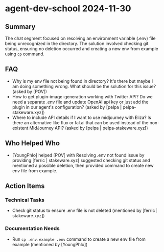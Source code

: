 # agent-dev-school 2024-11-30

## Summary

The chat segment focused on resolving an environment variable (.env) file being unrecognized in the directory. The solution involved checking git status, ensuring no deletion occurred and creating a new env from example using `cp` command.

## FAQ

- Why is my env file not being found in directory? It's there but maybe I am doing something wrong. What should be the solution for this issue? (asked by [POV])
- How to get plugin-image-generation working with Twitter API? Do we need a separate .env file and update OpenAI api key or just add the plugin in our agent's configuration? (asked by [pelpa | pelpa-stakeware.xyz])
- Where to include API details if I want to use midjourney with Eliza? Is there an alternative like flux or fal.ai that can be used instead of the non-existent MidJourney API? (asked by [pelpa | pelpa-stakeware.xyz])

## Who Helped Who

- [YoungPhlo] helped [POV] with Resolving .env not found issue by providing [ferric | stakeware.xyz] suggested checking git status and mentioned a possible deletion, then provided command to create new env file from example.

## Action Items

### Technical Tasks

- Check git status to ensure .env file is not deleted (mentioned by [ferric | stakeware.xyz])

### Documentation Needs

- Run `cp .env.example .env` command to create a new env file from example (mentioned by [YoungPhlo])
